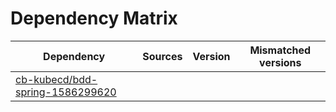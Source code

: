 # Dependency Matrix

Dependency | Sources | Version | Mismatched versions
---------- | ------- | ------- | -------------------
[cb-kubecd/bdd-spring-1586299620](https://github.com/cb-kubecd/bdd-spring-1586299620.git) |  | []() | 
